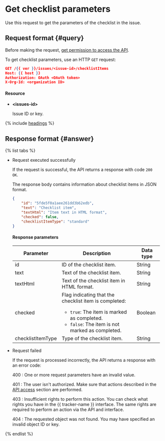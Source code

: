 # Get checklist parameters

Use this request to get the parameters of the checklist in the issue.

## Request format {#query}

Before making the request, [get permission to access the API](../access.md).

To get checklist parameters, use an HTTP `GET` request:

```json
GET /{{ ver }}/issues/<issue-id>/checklistItems
Host: {{ host }}
Authorization: OAuth <OAuth token>
X-Org-Id: <organization ID>
```

#### Resource

- **\<issues-id\>**
   
   Issue ID or key.

{% include [headings](../../../_includes/tracker/api/headings.md) %}

## Response format {#answer}

{% list tabs %}

- Request executed successfully

    If the request is successful, the API returns a response with code `200 OK`.

    The response body contains information about checklist items in JSON format.

    ```json
    {
        "id": "5fde5f0a1aee261dd3b62edb",
        "text": "Checklist item",
        "textHtml": "Item text in HTML format",
        "checked": false,
        "checklistItemType": "standard"
    }
    ```

    #### Response parameters

    | Parameter | Description | Data type |
    | -------- | -------- | ---------- |
    | id | ID of the checklist item. | String |
    | text | Text of the checklist item. | String |
    | textHtml | Text of the checklist item in HTML format. | String |
    | checked | Flag indicating that the checklist item is completed:<ul><li>`true`: The item is marked as completed.</li><li>`false`: The item is not marked as completed.</li></ul> | Boolean |
    | checklistItemType | Type of the checklist item. | String |

- Request failed

    If the request is processed incorrectly, the API returns a response with an error code:

    400
    : One or more request parameters have an invalid value.

    401
    : The user isn't authorized. Make sure that actions described in the [API access](../access.md) section are performed.

    403
    : Insufficient rights to perform this action. You can check what rights you have in the {{ tracker-name }} interface. The same rights are required to perform an action via the API and interface.

    404
    : The requested object was not found. You may have specified an invalid object ID or key.

{% endlist %}

